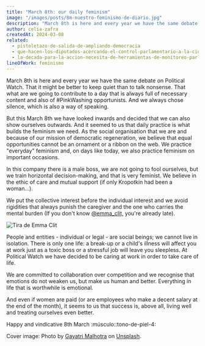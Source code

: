 ```yaml
---
title: "March 8th: our daily feminism"
image: "/images/posts/8m-nuestro-feminismo-de-diario.jpg"
description: "March 8th is here and every year we have the same debate on Political Watch. That it might be better to keep quiet than to talk nonsense. That what are we going to contribute to a day that is always full of necessary content and also of #PinkWashing opportunists. And we always chose silence, which is also a way of speaking."
author: celia-zafra
createdAt: 2024-03-08
related:
  - pistoletazo-de-salida-de-ampliando-democracia
  - que-hacen-los-diputados-acercando-el-control-parlamentario-a-la-ciudadania
  - la-decada-para-la-accion-necesita-de-herramientas-de-monitoreo-parlamentario-novedades-en-parlamento-2030
lineOfWork: feminismo
---
```


March 8th is here and every year we have the same debate on Political Watch. That it might be better to keep quiet than to talk nonsense. That what are we going to contribute to a day that is always full of necessary content and also of #PinkWashing opportunists. And we always chose silence, which is also a way of speaking.

But this March 8th we have looked inwards and decided that we can also show ourselves outwards. And it seemed to us that daily practice is what builds the feminism we need. As the social organisation that we are and because of our mission of democratic regeneration, we believe that equal opportunities cannot be an ornament or a ribbon on the web. We practice "everyday" feminism and, on days like today, we also practice feminism on important occasions.

In this company there is a male boss, we are not going to fool ourselves, but we train horizontal decision-making, and that is very feminist. We believe in the ethic of care and mutual support (if only Kropotkin had been a woman...).

We put the collective interest before the individual interest and we avoid rigidities that always punish the caregiver and the one who carries the mental burden (If you don't know [@emma_clit,](https://english.emmaclit.com/2017/05/20/you-shouldve-asked/) you're already late).

![Tira de Emma Clit](/images/posts/emma-clit.png)

People and entities - individual or legal - are social beings; we cannot live in isolation. There is only one life: a break-up or a child's illness will affect you at work just as a toxic boss or a stressful job will leave you sleepless. At Political Watch we have decided to be caring at work in order to take care of life.

We are committed to collaboration over competition and we recognise that emotions do not weaken us, but make us human and better. Everything in life that is worthwhile is emotional.

And even if women are paid (or are employees who make a decent salary at the end of the month), it seems to us that success is, above all, living well and treating ourselves even better.

Happy and vindicative 8th March :músculo::tono-de-piel-4:

Cover image: Photo by [Gayatri Malhotra](https://unsplash.com/es/@gmalhotra?utm_content=creditCopyText&utm_medium=referral&utm_source=unsplash) on [Unsplash](https://unsplash.com/es/fotos/un-grupo-de-personas-con-carteles-frente-a-un-edificio-u2L9p1awiEE?utm_content=creditCopyText&utm_medium=referral&utm_source=unsplash).
